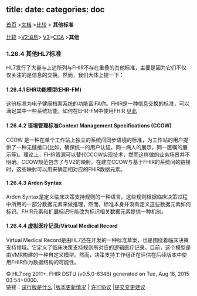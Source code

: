 title: 
date: 
categories: doc
---

  [首页](../home/index.html) >[文档](documentation.html) >[比较](comparison.html) > **其他标准**	


 [比较](comparison.html) >[V2消息](comparison-v2.html)> [V3](comparison-v3.html)>[CDA](comparison-cda.html) >**其他** 
###  1.26.4 其他HL7标准  

HL7发行了大量与上述所列与FHIR不存在重叠的其他标准，主要是因为它们不仅仅关注的是信息的交换。然而，我们大体上提一下： 

####   1.26.4.1 EHR功能模型(EHR-FM)    

这份标准为电子健康档案系统的功能富IFA你。FHIR是一种信息交换的标准，可以满足其中一些系统功能。如何在EHR-FM中使用FHIR [见此](ehr-fm.html)    

####   1.26.4.2 语境管理标准Context Management Specifications (CCOW)     

CCOW 是一种在单个工作站上独立的系统间同步语境的标准，为工作站的用户提供了一种无缝接口(比如，确保统一的用户认证，同一病人的展示，同一医嘱的展示等)。理论上，FHIR资源可以替代CCOW实现技术，然而这样做的业务场景并不明确。CCOW规范包含了与V2的映射。在建立CCOW与基于FHIR的系统间的链接时，这些映射可以用来确定相对应的FHIR数据元素。 

#### 1.26.4.3 Arden Syntax    

Arden Syntax是定义临床决策支持规则的一种语言。这些规则根据临床决策过程中所用的一部分数据元素来做推理，然而，标准本身并没有定义这些数据元素如何标识。FHIR元素和扩展标识符能改为标识相关数据元素提供一种机制。   

####  1.26.4.4  虚拟医疗记录/Virtual Medical Record

 Virtual Medical Record是由HL7还在开发的一种标准草案，也是围绕着临床决策支持领域。它定义了临床决策支持规则所对应的逻辑医疗记录。目前，这个模型是由VMR构建的一种自定义模型。然而，决策支持工作组正在评估在后续版本中使用FHIR作为数据结构的可能性。        
 

&copy; HL7.org 2011+. FHIR DSTU (v0.5.0-6346) generated on Tue, Aug 18, 2015 03:54+0000\.  
  链接：[试行版是什么](http://hl7.org/implement/standards/fhir/dstu.html) |[版本更新情况](http://hl7.org/implement/standards/fhir/history.html) | [许可协议](http://hl7.org/implement/standards/fhir/license.html) |[提交变更建议](http://gforge.hl7.org/gf/project/fhir/tracker/?action=TrackerItemAdd&tracker_id=677)